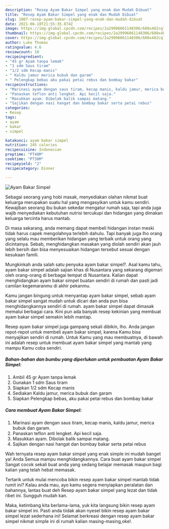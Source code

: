 ```yaml
---
description: "Resep Ayam Bakar Simpel yang enak dan Mudah Dibuat"
title: "Resep Ayam Bakar Simpel yang enak dan Mudah Dibuat"
slug: 1007-resep-ayam-bakar-simpel-yang-enak-dan-mudah-dibuat
date: 2021-06-10T21:55:35.874Z
image: https://img-global.cpcdn.com/recipes/2a29996061148306/680x482cq70/ayam-bakar-simpel-foto-resep-utama.jpg
thumbnail: https://img-global.cpcdn.com/recipes/2a29996061148306/680x482cq70/ayam-bakar-simpel-foto-resep-utama.jpg
cover: https://img-global.cpcdn.com/recipes/2a29996061148306/680x482cq70/ayam-bakar-simpel-foto-resep-utama.jpg
author: Luke Thomas
ratingvalue: 4.6
reviewcount: 10
recipeingredient:
- "45 gr Ayam tanpa lemak"
- "1 sdm Saus tiram"
- "1/2 sdm Kecap manis"
- " Kaldu jamur merica bubuk dan garam"
- " Pelengkap bebas aku pakai petai rebus dan bombay bakar"
recipeinstructions:
- "Marinasi ayam dengan saus tiram, kecap manis, kaldu jamur, merica bubuk dan garam."
- "Panaskan teflon anti lengket. Api kecil saja."
- "Masukkan ayam. Dibolak balik sampai matang."
- "Sajikan dengan nasi hangat dan bombay bakar serta petai rebus"
categories:
- Resep
tags:
- ayam
- bakar
- simpel

katakunci: ayam bakar simpel 
nutrition: 245 calories
recipecuisine: Indonesian
preptime: "PT40M"
cooktime: "PT30M"
recipeyield: "2"
recipecategory: Dinner

---
```



![Ayam Bakar Simpel](https://img-global.cpcdn.com/recipes/2a29996061148306/680x482cq70/ayam-bakar-simpel-foto-resep-utama.jpg)

Sebagai seorang yang hobi masak, menyediakan olahan nikmat buat keluarga merupakan suatu hal yang mengasyikan untuk kamu sendiri. Kewajiban seorang ibu bukan sekedar mengatur rumah saja, tapi anda juga wajib menyediakan kebutuhan nutrisi tercukupi dan hidangan yang dimakan keluarga tercinta harus mantab.

Di masa  sekarang, anda memang dapat membeli hidangan instan meski tidak harus capek mengolahnya terlebih dahulu. Tapi banyak juga lho orang yang selalu mau memberikan hidangan yang terbaik untuk orang yang dicintainya. Sebab, menghidangkan masakan yang diolah sendiri akan jauh lebih bersih dan bisa menyesuaikan hidangan tersebut sesuai dengan kesukaan famili. 



Mungkinkah anda salah satu penyuka ayam bakar simpel?. Asal kamu tahu, ayam bakar simpel adalah sajian khas di Nusantara yang sekarang digemari oleh orang-orang di berbagai tempat di Nusantara. Kalian dapat menghidangkan ayam bakar simpel buatan sendiri di rumah dan pasti jadi camilan kegemaranmu di akhir pekanmu.

Kamu jangan bingung untuk menyantap ayam bakar simpel, sebab ayam bakar simpel sangat mudah untuk dicari dan anda pun bisa menghidangkannya sendiri di rumah. ayam bakar simpel dapat dimasak memalui berbagai cara. Kini pun ada banyak resep kekinian yang membuat ayam bakar simpel semakin lebih mantap.

Resep ayam bakar simpel juga gampang sekali dibikin, lho. Anda jangan repot-repot untuk membeli ayam bakar simpel, karena Kamu bisa menyajikan sendiri di rumah. Untuk Kamu yang mau membuatnya, di bawah ini adalah resep untuk membuat ayam bakar simpel yang mantab yang mampu Kamu coba sendiri.

<!--inarticleads1-->

##### Bahan-bahan dan bumbu yang diperlukan untuk pembuatan Ayam Bakar Simpel:

1. Ambil 45 gr Ayam tanpa lemak
1. Gunakan 1 sdm Saus tiram
1. Siapkan 1/2 sdm Kecap manis
1. Sediakan  Kaldu jamur, merica bubuk dan garam
1. Siapkan  Pelengkap bebas, aku pakai petai rebus dan bombay bakar




<!--inarticleads2-->

##### Cara membuat Ayam Bakar Simpel:

1. Marinasi ayam dengan saus tiram, kecap manis, kaldu jamur, merica bubuk dan garam.
1. Panaskan teflon anti lengket. Api kecil saja.
1. Masukkan ayam. Dibolak balik sampai matang.
1. Sajikan dengan nasi hangat dan bombay bakar serta petai rebus




Wah ternyata resep ayam bakar simpel yang enak simple ini mudah banget ya! Anda Semua mampu menghidangkannya. Cara buat ayam bakar simpel Sangat cocok sekali buat anda yang sedang belajar memasak maupun bagi kalian yang telah hebat memasak.

Tertarik untuk mulai mencoba bikin resep ayam bakar simpel mantab tidak rumit ini? Kalau anda mau, ayo kamu segera menyiapkan peralatan dan bahannya, lantas buat deh Resep ayam bakar simpel yang lezat dan tidak ribet ini. Sungguh mudah kan. 

Maka, ketimbang kita berlama-lama, yuk kita langsung bikin resep ayam bakar simpel ini. Pasti anda tiidak akan nyesel bikin resep ayam bakar simpel lezat sederhana ini! Selamat berkreasi dengan resep ayam bakar simpel nikmat simple ini di rumah kalian masing-masing,oke!.

